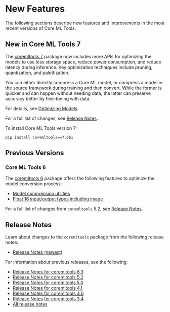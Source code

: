# New Features

The following sections describe new features and improvements in the most recent versions of Core ML Tools.

## New in Core ML Tools 7

The [coremltools 7](https://github.com/apple/coremltools) package now includes more APIs for optimizing the models to use less storage space, reduce power consumption, and reduce latency during inference. Key optimization techniques include pruning, quantization, and palettization. 

You can either directly compress a Core ML model, or compress a model in the source framework during training and then convert. While the former is quicker and can happen without needing data, the latter can preserve accuracy better by fine-tuning with data.

For details, see [Optimizing Models](doc:optimizing-models).

For a full list of changes, see [Release Notes](doc:change-logrelease-notes).

To install Core ML Tools version 7: 

```shell
pip install coremltools==7.0b1
```

## Previous Versions

### Core ML Tools 6

The [coremltools 6](https://github.com/apple/coremltools/releases/tag/6.3) package offers the following features to optimize the model conversion process:

- [Model compression utilities](#model-compression-utilities)
- [Float 16 input/output types including image](#float-16-inputoutput-types-including-image)

For a full list of changes from `coremltools` 5.2, see [Release Notes](doc:change-logrelease-notes).


## Release Notes

Learn about changes to the `coremltools` package from the following release notes:

- [Release Notes (newest)](https://github.com/apple/coremltools/releases/)

For information about previous releases, see the following:

- [Release Notes for coremltools 6.3](https://github.com/apple/coremltools/releases/tag/6.3)
- [Release Notes for coremltools 5.2](https://github.com/apple/coremltools/releases/tag/5.2)
- [Release Notes for coremltools 5.0](https://github.com/apple/coremltools/releases/tag/5.0)
- [Release Notes for coremltools 4.1](https://github.com/apple/coremltools/releases/tag/4.1)
- [Release Notes for coremltools 4.0](https://github.com/apple/coremltools/releases/tag/4.0)
- [Release Notes for coremltools 3.4](https://github.com/apple/coremltools/releases/tag/3.4)
- [All release notes](https://github.com/apple/coremltools/releases)

